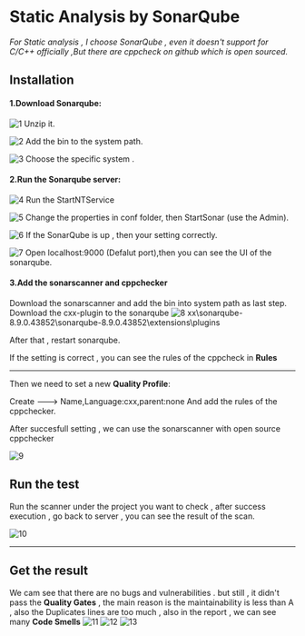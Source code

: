 # Static Analysis by SonarQube

*For Static analysis , I choose SonarQube , even it doesn't support for C/C++ officially ,But there are cppcheck on github which is open sourced.*
## Installation
#### 1.Download Sonarqube:
![1](https://github.com/BME-MIT-IET/iet-hf2021-undefined-team/blob/main/IMG/1.PNG)
Unzip it.

![2](https://github.com/BME-MIT-IET/iet-hf2021-undefined-team/blob/main/IMG/2.PNG)
Add the bin to the system path.

![3](https://github.com/BME-MIT-IET/iet-hf2021-undefined-team/blob/main/IMG/3.PNG)
Choose the specific system .

#### 2.Run the Sonarqube server:
![4](https://github.com/BME-MIT-IET/iet-hf2021-undefined-team/blob/main/IMG/4.PNG)
Run the StartNTService

![5](https://github.com/BME-MIT-IET/iet-hf2021-undefined-team/blob/main/IMG/5.PNG)
Change the properties in conf folder, then StartSonar (use the Admin).

![6](https://github.com/BME-MIT-IET/iet-hf2021-undefined-team/blob/main/IMG/6.PNG)
If the SonarQube is up , then your setting correctly.

![7](https://github.com/BME-MIT-IET/iet-hf2021-undefined-team/blob/main/IMG/7.PNG)
Open localhost:9000 (Defalut port),then you can see the UI of the sonarqube.


#### 3.Add the sonarscanner and cppchecker
Download the sonarscanner and add the bin into system path as last step.
Download the cxx-plugin to the sonarqube
![8](https://github.com/BME-MIT-IET/iet-hf2021-undefined-team/blob/main/IMG/8.PNG)
xx\sonarqube-8.9.0.43852\sonarqube-8.9.0.43852\extensions\plugins

After that , restart sonarqube.

If the setting is correct , you can see the rules of the cppcheck in **Rules**
***
Then we need to set a new **Quality Profile**:

Create ---> Name,Language:cxx,parent:none
And add the rules of the cppchecker.

After succesfull setting , we can use the sonarscanner with open source cppchecker

![9](https://github.com/BME-MIT-IET/iet-hf2021-undefined-team/blob/main/IMG/9.PNG)
## Run the test 
Run the scanner under the project you want to check , after success execution , go back to server , you can see the result of the scan.

![10](https://github.com/BME-MIT-IET/iet-hf2021-undefined-team/blob/main/IMG/10.PNG)

***
## Get the result
We cam see that there are no bugs and vulnerabilities . but still , it didn't pass the **Quality Gates** ,  the main reason is the maintainability is less than A , also the Duplicates lines are too much , also in the report , we can see many **Code Smells** 
![11](https://github.com/BME-MIT-IET/iet-hf2021-undefined-team/blob/main/IMG/11.PNG)
![12](https://github.com/BME-MIT-IET/iet-hf2021-undefined-team/blob/main/IMG/12.PNG)
![13](https://github.com/BME-MIT-IET/iet-hf2021-undefined-team/blob/main/IMG/13.PNG)
